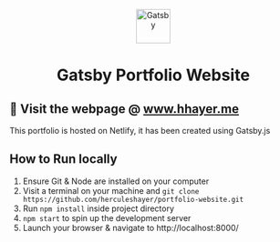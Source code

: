 <p align="center">
  <a href="https://www.gatsbyjs.com/?utm_source=starter&utm_medium=readme&utm_campaign=minimal-starter">
    <img alt="Gatsby" src="https://www.gatsbyjs.com/Gatsby-Monogram.svg" width="60" />
  </a>
</p>
<h1 align="center">
  Gatsby Portfolio Website
</h1>

## 🚀 Visit the webpage @ www.hhayer.me

This portfolio is hosted on Netlify, it has been created using Gatsby.js


## How to Run locally


1. Ensure Git & Node are installed on your computer
2. Visit a terminal on your machine and ```git clone https://github.com/herculeshayer/portfolio-website.git```
3. Run ```npm install``` inside project directory
4. ``` npm start ``` to spin up the development server
5. Launch your browser & navigate to http://localhost:8000/
